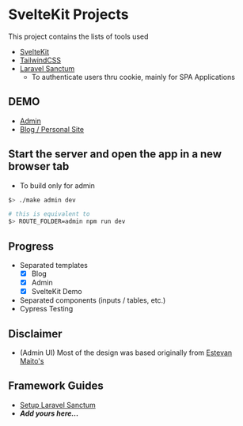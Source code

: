 # SvelteKit Projects

This project contains the lists of tools used

- [SvelteKit](https://github.com/sveltejs/kit)
- [TailwindCSS](https://tailwindcss.com/)
- [Laravel Sanctum](https://laravel.com/docs/sanctum)
  - To authenticate users thru cookie, mainly for SPA Applications

## DEMO

- [Admin](https://sveltekit-windmill-admin.vercel.app/)
- [Blog / Personal Site](https://daison.vercel.app/)

## Start the server and open the app in a new browser tab

- To build only for admin

```bash
$> ./make admin dev

# this is equivalent to
$> ROUTE_FOLDER=admin npm run dev
```

## Progress

- Separated templates
  - [x] Blog
  - [x] Admin
  - [x] SvelteKit Demo
- Separated components (inputs / tables, etc.)
- Cypress Testing

## Disclaimer

- (Admin UI) Most of the design was based originally from [Estevan Maito's](https://github.com/estevanmaito/windmill-dashboard)

## Framework Guides

- [Setup Laravel Sanctum](/guides/laravel-sanctum.md)
- ***Add yours here...***
